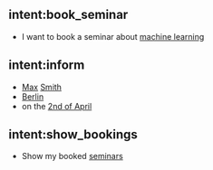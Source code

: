## intent:book_seminar
- I want to book a seminar about [machine learning](course)

## intent:inform
- [Max](given-name:max) [Smith](last-name:smith)
- [Berlin](location:berlin)
- on the [2nd of April](date)

## intent:show_bookings
- Show my booked [seminars](course-type)
